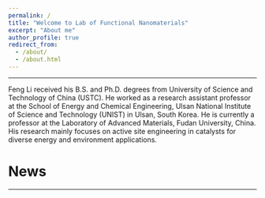 ```yaml
---
permalink: /
title: "Welcome to Lab of Functional Nanomaterials"
excerpt: "About me"
author_profile: true
redirect_from: 
  - /about/
  - /about.html
---
```

--------------------
Feng Li received his B.S. and Ph.D. degrees from University of Science and Technology of China (USTC). He worked as a research assistant professor at the School of Energy and Chemical Engineering, Ulsan National Institute of Science and Technology (UNIST) in Ulsan, South Korea. He is currently a professor at the Laboratory of Advanced Materials, Fudan University, China. His research mainly focuses on active site engineering in catalysts for diverse energy and environment applications.

News
=====
--------------------
